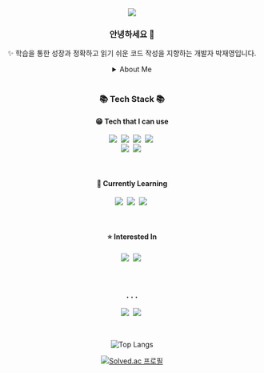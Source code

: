 <div align="center">
<!--   <img src="https://capsule-render.vercel.app/api?type=waving&color=auto&height=300&section=header&text=Jaeyoung%20Park&fontSize=90&animation=fadeIn"> -->
  <img src="https://capsule-render.vercel.app/api?type=waving&color=auto&height=150&section=header&fontSize=90&animation=fadeIn&width=100%">
</div>
<div align="center">
  <h3> 안녕하세요 👋 </h3>
  <p>✨ 학습을 통한 성장과 정확하고 읽기 쉬운 코드 작성을 지향하는 개발자 박재영입니다.</p>
  <details>
    <summary>About Me</summary>
    <br>
    <p>💻<strong>2023.01-2023.07</strong> SSAFY 9기 1학기 과정 수료</p>
    <p>💼<strong>2023.07-2024.10</strong> 교육 도메인 회사에서 CAS(대수학 연산 시스템) 연구 및 개발</p>
  </details>
  <br>
  <h3>📚 Tech Stack 📚</h3>
  <h4>😁 Tech that I can use</h4>
  <p>
    <img src="https://img.shields.io/badge/Python-3766AB?style=flat&logo=Python&logoColor=white"/></a>&nbsp
    <img src="https://img.shields.io/badge/-C++-00599C?style=flat&logo=c%2B%2B&logoColor=white"/></a>&nbsp
    <img src="https://img.shields.io/badge/JavaScript-F7DF1E?style=flat&logo=JavaScript&logoColor=white"/></a>&nbsp
    <img src="https://img.shields.io/badge/Git-F05032?style=flat&logo=Git&logoColor=white"/></a>&nbsp<br/>
    <img src="https://img.shields.io/badge/Django-092E20?style=flat&logo=Django&logoColor=white"/></a>&nbsp
    <img src="https://img.shields.io/badge/Vue.js-4FC08D?style=flat&logo=Vue.js&logoColor=white"/></a>&nbsp
  </p>
  <br>
  <h4>🌱 Currently Learning</h4>
  <p>
    <img src="https://img.shields.io/badge/SpringBoot-6DB33F?style=flat&logo=springboot&logoColor=white"/></a>&nbsp
    <img src="https://img.shields.io/badge/MySQL-4479A1?style=flat&logo=MySQL&logoColor=white"/></a>&nbsp
    <img src="https://img.shields.io/badge/React-61DAFB?style=flat&logo=React&logoColor=white"/></a>&nbsp
  </p>
  <br>
  <h4>⭐ Interested In</h4>
  <p>
    <img src="https://img.shields.io/badge/Redis-FF4438?style=flat&logo=redis&logoColor=white"/></a>&nbsp
    <img src="https://img.shields.io/badge/Docker-2496ED?style=flat&logo=docker&logoColor=white"/></a>&nbsp
  </p>
  <br>
  <h3> . . . </h3>
  <p>
    <a href="https://yjp9010.tistory.com"><img src="https://img.shields.io/badge/Tistory-000000?style=flat&logo=Tistory&logoColor=white&link=http://yjp9010.tistory.com"/></a>&nbsp
    <a href="https://joyful-young.github.io"><img src="https://img.shields.io/badge/GitHub Pages-222222?style=flat&logo=GitHub Pages&logoColor=white&link=http://joyful-young.github.io"/></a>&nbsp
  </p>
  <br>

<!--![stats](https://github-readme-stats-git-masterrstaa-rickstaa.vercel.app/api?username=joyful-young&&show_icons=true&theme=nord)
[![GitHub stats](https://github-readme-stats.vercel.app/api?username=joyful-young&count_private=true&show_icons=true&theme=nord&include_all_commits=true)](https://github.com/anuraghazra/github-readme-stats)
-->

![Top Langs](https://github-readme-stats.vercel.app/api/top-langs/?username=joyful-young&layout=compact&theme=nord)

[![Solved.ac
프로필](http://mazassumnida.wtf/api/v2/generate_badge?boj=oortcloud)](https://solved.ac/oortcloud)

</div>


<!--
**joyful-young/joyful-young** is a ✨ _special_ ✨ repository because its `README.md` (this file) appears on your GitHub profile.

Here are some ideas to get you started:

- 🔭 I’m currently working on ...
- 🌱 I’m currently learning ...
- 👯 I’m looking to collaborate on ...
- 🤔 I’m looking for help with ...
- 💬 Ask me about ...
- 📫 How to reach me: ...
- 😄 Pronouns: ...
- ⚡ Fun fact: ...
-->
